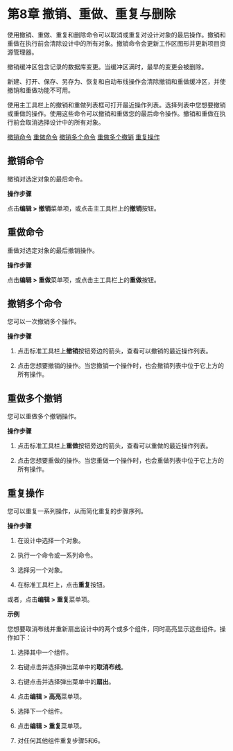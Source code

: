 # 第8章 撤销、重做、重复与删除

使用撤销、重做、重复和删除命令可以取消或重复对设计对象的最后操作。撤销和重做在执行前会清除设计中的所有对象。撤销命令会更新工作区图形并更新项目资源管理器。

撤销缓冲区包含记录的数据库变更。当缓冲区满时，最早的变更会被删除。

新建、打开、保存、另存为、恢复和自动布线操作会清除撤销和重做缓冲区，并使撤销和重做功能不可用。

使用主工具栏上的撤销和重做列表框可打开最近操作列表。选择列表中您想要撤销或重做的操作。使用这些命令可以撤销和重做您的最后命令操作。撤销和重做在执行前会取消选择设计中的所有对象。

[撤销命令](#page-0-0) [重做命令](#page-0-1) [撤销多个命令](#page-0-2) [重做多个撤销](#page-1-0) [重复操作](#page-1-1)

## 撤销命令

撤销对选定对象的最后命令。

**操作步骤**

点击**编辑 > 撤销**菜单项，或点击主工具栏上的**撤销**按钮。

## 重做命令

重做对选定对象的最后撤销操作。

**操作步骤**

点击**编辑 > 重做**菜单项，或点击主工具栏上的**重做**按钮。

## 撤销多个命令

您可以一次撤销多个操作。

**操作步骤**

1. 点击标准工具栏上**撤销**按钮旁边的箭头，查看可以撤销的最近操作列表。

2. 点击您想要撤销的操作。当您撤销一个操作时，也会撤销列表中位于它上方的所有操作。

## 重做多个撤销

您可以重做多个撤销操作。

**操作步骤**

1. 点击标准工具栏上**重做**按钮旁边的箭头，查看可以重做的最近操作列表。

2. 点击您想要重做的操作。当您重做一个操作时，也会重做列表中位于它上方的所有操作。

## 重复操作

您可以重复一系列操作，从而简化重复的步骤序列。

**操作步骤**

1. 在设计中选择一个对象。

2. 执行一个命令或一系列命令。

3. 选择另一个对象。

4. 在标准工具栏上，点击**重复**按钮。

或者，点击**编辑 > 重复**菜单项。

**示例**

您想要取消布线并重新扇出设计中的两个或多个组件，同时高亮显示这些组件。操作如下：

1. 选择其中一个组件。

2. 右键点击并选择弹出菜单中的**取消布线**。

3. 右键点击并选择弹出菜单中的**扇出**。

4. 点击**编辑 > 高亮**菜单项。

5. 选择下一个组件。

6. 点击**编辑 > 重复**菜单项。

7. 对任何其他组件重复步骤5和6。